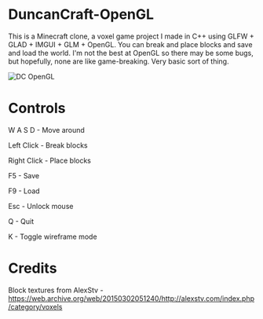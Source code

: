 # DuncanCraft-OpenGL
This is a Minecraft clone, a voxel game project I made in C++ using GLFW + GLAD + IMGUI + GLM + OpenGL. You can break and place blocks and save and load the world. I'm not the best at OpenGL so there may be some bugs, but hopefully, none are like game-breaking. Very basic sort of thing.

![DC OpenGL](https://github.com/user-attachments/assets/8c4bdaf5-dc10-4f15-b277-9e80056cbbfa)

# Controls
W A S D - Move around

Left Click - Break blocks

Right Click - Place blocks

F5 - Save

F9 - Load

Esc - Unlock mouse


Q - Quit

K - Toggle wireframe mode

# Credits
Block textures from AlexStv - https://web.archive.org/web/20150302051240/http://alexstv.com/index.php/category/voxels
